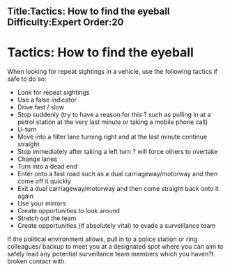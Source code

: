 Title:Tactics: How to find the eyeball
Difficulty:Expert
Order:20
---
<h1>Tactics: How to find the eyeball</h1><p>When looking for repeat sightings in a vehicle, use the following tactics if safe to do so:<ul><li>Look for repeat sightings</li><li>Use a false indicator</li><li>Drive fast / slow</li><li>Stop suddenly (try to have a reason for this ? such as pulling in at a petrol station at the very last minute or taking a mobile phone call)</li><li>U-turn</li><li>Move into a filter lane turning right and at the last minute continue straight</li><li>Stop immediately after taking a left turn ? will force others to overtake</li><li>Change lanes</li><li>Turn into a dead end</li><li>Enter onto a fast road such as a dual carriageway/motorway and then come off it quickly</li><li>Exit a dual carriageway/motorway and then come straight back onto it again</li><li>Use your mirrors</li><li>Create opportunities to look around</li><li>Stretch out the team</li><li>Create opportunities (if absolutely vital) to evade a surveillance team</li></ul></p><p>If the political environment allows, pull in to a police station or ring colleagues/ backup to meet you at a designated spot where you can aim to safely lead any potential surveillance team members which you haven?t broken contact with.</p>